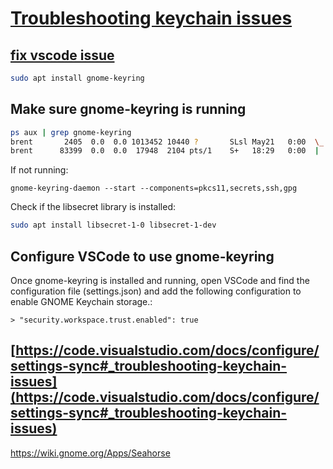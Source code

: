 # **[Troubleshooting keychain issues](https://code.visualstudio.com/docs/configure/settings-sync#_troubleshooting-keychain-issues)**

## **[fix vscode issue](https://stackoverflow.com/questions/78422507/vs-code-github-auth-not-working-on-linux-due-to-gnome-environment-os-keyring-err)**

```bash
sudo apt install gnome-keyring
```

## Make sure gnome-keyring is running

```bash
ps aux | grep gnome-keyring
brent       2405  0.0  0.0 1013452 10440 ?       SLsl May21   0:00  \_ /usr/bin/gnome-keyring-daemon --foreground --components=pkcs11,secrets --control-directory=/run/user/1000/keyring
brent      83399  0.0  0.0  17948  2104 pts/1    S+   18:29   0:00  |   |           \_ grep --color=auto --exclude-dir=.bzr --exclude-dir=CVS --exclude-dir=.git --exclude-dir=.hg --exclude-dir=.svn --exclude-dir=.idea --exclude-dir=.tox --exclude-dir=.venv --exclude-dir=venv gnome-keyring
```

If not running:

`gnome-keyring-daemon --start --components=pkcs11,secrets,ssh,gpg`

Check if the libsecret library is installed:

```bash
sudo apt install libsecret-1-0 libsecret-1-dev
```

## Configure VSCode to use gnome-keyring

Once gnome-keyring is installed and running, open VSCode and find the configuration file (settings.json) and add the following configuration to enable GNOME Keychain storage.:

`> "security.workspace.trust.enabled": true`

## **[https://code.visualstudio.com/docs/configure/settings-sync#_troubleshooting-keychain-issues](https://code.visualstudio.com/docs/configure/settings-sync#_troubleshooting-keychain-issues)**

<https://wiki.gnome.org/Apps/Seahorse>

